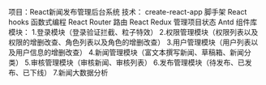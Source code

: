 项目：React新闻发布管理后台系统
技术：
    create-react-app 脚手架
    React hooks 函数式编程
    React Router 路由
    React Redux 管理项目状态
    Antd 组件库
模块：
    1.登录模块（登录验证拦截、粒子特效）
    2.权限管理模块（权限列表以及权限的增删改查、角色列表以及角色的增删改查）
    3.用户管理模块（用户列表以及用户信息的增删改查）
    4.新闻管理模块（富文本撰写新闻、草稿箱、新闻分类）
    5.审核管理模块（审核新闻、审核列表）
    6.发布管理模块（待发布、已发布、已下线）
    7.新闻大数据分析
